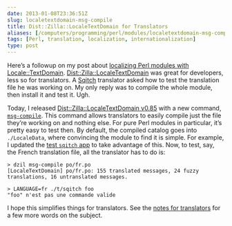 ```yaml
--- 
date: 2013-01-08T23:36:51Z
slug: localetextdomain-msg-compile
title: Dist::Zilla::LocaleTextDomain for Translators
aliases: [/computers/programming/perl/modules/localetextdomain-msg-compile.html]
tags: [Perl, translation, localization, internationalization]
type: post
---
```


Here’s a followup on my post about [localizing Perl modules with
Locale::TextDomain]. [Dist::Zilla::LocaleTextDomain] was great for developers,
less so for translators. A [Sqitch] translator asked how to test the translation
file he was working on. My only reply was to compile the whole module, then
install it and test it. Ugh.

Today, I released [Dist::Zilla::LocaleTextDomain
v0.85][Dist::Zilla::LocaleTextDomain] with a new command, [`msg-compile`]. This
command allows translators to easily compile just the file they’re working on
and nothing else. For pure Perl modules in particular, it’s pretty easy to test
then. By default, the compiled catalog goes into `./LocaleData`, where
convincing the module to find it is simple. For example, I updated the [test
`sqitch` app] to take advantage of this. Now, to test, say, the French
translation file, all the translator has to do is:

    > dzil msg-compile po/fr.po
    [LocaleTextDomain] po/fr.po: 155 translated messages, 24 fuzzy translations, 16 untranslated messages.

    > LANGUAGE=fr ./t/sqitch foo
    "foo" n'est pas une commande valide

I hope this simplifies things for translators. See the [notes for translators]
for a few more words on the subject.

  [localizing Perl modules with Locale::TextDomain]: /computers/programming/perl/modules/dist-zilla-localetextdomain.html
  [Dist::Zilla::LocaleTextDomain]: https://metacpan.org/module/Dist::Zilla::LocaleTextDomain
  [Sqitch]: http://sqitch.org/ "Sqitch: Sane database change management"
  [`msg-compile`]: https://metacpan.org/module/Dist::Zilla::App::Command::msg_compile
  [test `sqitch` app]: https://github.com/theory/sqitch/blob/master/t/sqitch
  [notes for translators]: https://metacpan.org/module/Dist::Zilla::LocaleTextDomain#But-Im-a-Translator
